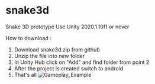# snake3d
Snake 3D prototype
Use Unity 2020.1.10f1 or never

How to download :
1. Download snake3d.zip from github
2. Unzip the file into new folder
3. In Unity Hub click on "Add" and find folder from point 2
4. After the project is created switch to android
5. That's all 
![Gameplay_Example](https://github.com/KarolDebiec/snake3d/blob/76882079e75102cebf43ae81826e4313ea557ebf/snek.gif)

